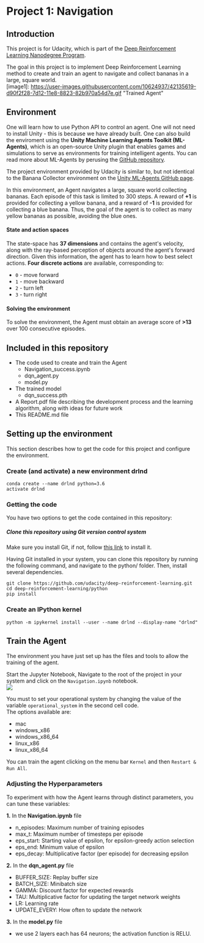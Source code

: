 # Project 1: Navigation

## Introduction
This project is for Udacity, which is part of the [Deep Reinforcement Learning Nanodegree Program](https://www.udacity.com/course/deep-reinforcement-learning-nanodegree--nd893).  

The goal in this project is to implement Deep Reinforcement Learning method to create and train an agent to navigate and collect bananas in a large, square world.  
[image1]: https://user-images.githubusercontent.com/10624937/42135619-d90f2f28-7d12-11e8-8823-82b970a54d7e.gif "Trained Agent"



## Environment
One will learn how to use Python API to control an agent.
One will not need to install Unity - this is because we have already built.
One can also build the enviroment using the **Unity Machine Learning Agents Toolkit (ML-Agents)**, which is an open-source Unity plugin that enables games and simulations to serve as environments for training intelligent agents. You can read more about ML-Agents by perusing the [GitHub repository](https://github.com/Unity-Technologies/ml-agents).  

The project environment provided by Udacity is similar to, but not identical to the Banana Collector environment on the [Unity ML-Agents GitHub page](https://github.com/Unity-Technologies/ml-agents/blob/master/docs/Learning-Environment-Examples.md#banana-collector).  

In this environment, an Agent navigates a large, square world collecting bananas. Each episode of this task is limited to 300 steps. A reward of **+1** is provided for collecting a yellow banana, and a reward of **-1** is provided for collecting a blue banana. Thus, the goal of the agent is to collect as many yellow bananas as possible, avoiding the blue ones.

#### State and action spaces
The state-space has **37 dimensions** and contains the agent's velocity, along with the ray-based perception of objects around the agent's forward direction. Given this information, the agent has to learn how to best select actions. **Four discrete actions** are available, corresponding to:

- `0` - move forward
- `1` - move backward
- `2` - turn left
- `3` - turn right

#### Solving the environment
To solve the environment, the Agent must obtain an average score of **>13** over 100 consecutive episodes.


## Included in this repository

* The code used to create and train the Agent
  * Navigation_success.ipynb
  * dqn_agent.py
  * model.py
* The trained model
  * dqn_success.pth
* A Report.pdf file describing the development process and the learning algorithm, along with ideas for future work
* This README.md file

## Setting up the environment

This section describes how to get the code for this project and configure the environment.

### Create (and activate) a new environment drlnd
```
conda create --name drlnd python=3.6 
activate drlnd
```
### Getting the code
You have two options to get the code contained in this repository:
#####  Clone this repository using Git version control system
Make sure you install Git, if not, follow [this link](https://git-scm.com/downloads) to install it.

Having Git installed in your system, you can clone this repository by running the following command, and navigate to the python/ folder. Then, install several dependencies.
```
git clone https://github.com/udacity/deep-reinforcement-learning.git
cd deep-reinforcement-learning/python
pip install 
```
### Create an IPython kernel 
```
python -m ipykernel install --user --name drlnd --display-name "drlnd"
```


## Train the Agent
The environment you have just set up has the files and tools to allow the training of the agent.  

Start the Jupyter Notebook, Navigate to the root of the project in your system and click on the `Navigation.ipynb` notebook.  
![](./img/jupyter_notebook_workspace.png)  

You must to set your operational system by changing the value of the variable `operational_system` in the second cell code.  
The options available are:

* mac
* windows_x86
* windows\_x86\_64
* linux_x86
* linux\_x86\_64  

You can train the agent clicking on the menu bar `Kernel` and then `Restart & Run All`.  
 


### Adjusting the Hyperparameters
To experiment with how the Agent learns through distinct parameters, you can tune these variables:  

**1.** In the **Navigation.ipynb** file  

* n_episodes: Maximum number of training episodes
* max_t: Maximum number of timesteps per episode
* eps_start: Starting value of epsilon, for epsilon-greedy action selection
* eps_end: Minimum value of epsilon
* eps_decay: Multiplicative factor (per episode) for decreasing epsilon  

**2.** In the **dqn_agent.py** file

* BUFFER_SIZE: Replay buffer size
* BATCH_SIZE: Minibatch size
* GAMMA: Discount factor for expected rewards
* TAU: Multiplicative factor for updating the target network weights
* LR: Learning rate
* UPDATE_EVERY: How often to update the network

**3.** In the **model.py** file
* we use 2 layers each has 64 neurons; the activation function is RELU. 


